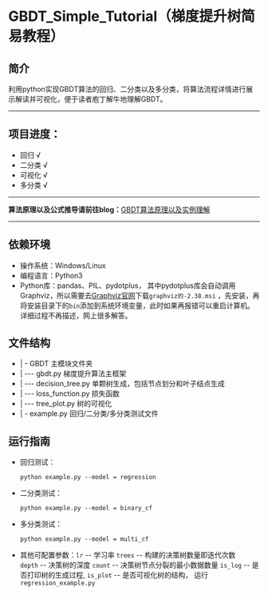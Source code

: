 # GBDT_Simple_Tutorial（梯度提升树简易教程）
## 简介
利用python实现GBDT算法的回归、二分类以及多分类，将算法流程详情进行展示解读并可视化，便于读者庖丁解牛地理解GBDT。
***
## 项目进度：
- 回归 √
- 二分类 √
- 可视化 √ 
- 多分类 √
***
**算法原理以及公式推导请前往blog：**[GBDT算法原理以及实例理解](https://blog.csdn.net/zpalyq110/article/details/79527653)
***
## 依赖环境
- 操作系统：Windows/Linux
- 编程语言：Python3
- Python库：pandas、PIL、pydotplus，
 其中pydotplus库会自动调用Graphviz，所以需要去[Graphviz官网](https://graphviz.gitlab.io/_pages/Download/Download_windows.html)下载`graphviz的-2.38.msi`
，先安装，再将安装目录下的`bin`添加到系统环境变量，此时如果再报错可以重启计算机。详细过程不再描述，网上很多解答。
## 文件结构
- | - GBDT 主模块文件夹
- | --- gbdt.py 梯度提升算法主框架
- | --- decision_tree.py 单颗树生成，包括节点划分和叶子结点生成
- | --- loss_function.py 损失函数
- | --- tree_plot.py 树的可视化
- | - example.py 回归/二分类/多分类测试文件


## 运行指南
- 回归测试：

    `python example.py --model = regression`
- 二分类测试：

    `python example.py --model = binary_cf`
- 多分类测试：

    `python example.py --model = multi_cf`
- 其他可配置参数：`lr` -- 学习率   `trees` -- 构建的决策树数量即迭代次数    
`depth` -- 决策树的深度   `count` -- 决策树节点分裂的最小数据数量
`is_log` -- 是否打印树的生成过程, `is_plot` -- 是否可视化树的结构， 运行 `regression_example.py`

